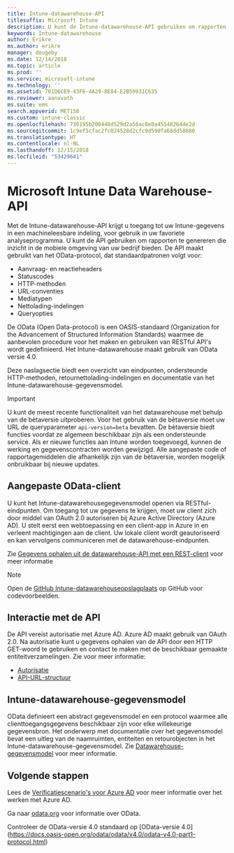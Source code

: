 ```yaml
---
title: Intune-datawarehouse-API
titlesuffix: Microsoft Intune
description: U kunt de Intune-datawarehouse-API gebruiken om rapporten te genereren die inzicht in de mobiele omgeving van uw bedrijf bieden.
keywords: Intune-datawarehouse
author: Erikre
ms.author: erikre
manager: dougeby
ms.date: 12/14/2018
ms.topic: article
ms.prod: ''
ms.service: microsoft-intune
ms.technology: ''
ms.assetid: 701D6CE9-43F6-4A29-8E84-E2B59931C635
ms.reviewer: aanavath
ms.suite: ems
search.appverid: MET150
ms.custom: intune-classic
ms.openlocfilehash: 730195b200448d529d2a56ac8e8a45548264de2d
ms.sourcegitcommit: 1c9ef5cfac2fc024528d2cfc9d590fa68dd58080
ms.translationtype: HT
ms.contentlocale: nl-NL
ms.lasthandoff: 12/15/2018
ms.locfileid: "53429641"
---
```

#  <a name="microsoft-intune-data-warehouse-api"></a>Microsoft Intune Data Warehouse-API

Met de Intune-datawarehouse-API krijgt u toegang tot uw Intune-gegevens in een machineleesbare indeling, voor gebruik in uw favoriete analyseprogramma. U kunt de API gebruiken om rapporten te genereren die inzicht in de mobiele omgeving van uw bedrijf bieden. De API maakt gebruikt van het OData-protocol, dat standaardpatronen volgt voor:

  -   Aanvraag- en reactieheaders
  -   Statuscodes
  -   HTTP-methoden
  -   URL-conventies
  -   Mediatypen
  -   Nettolading-indelingen
  -   Queryopties

De OData (Open Data-protocol) is een OASIS-standaard (Organization for the Advancement of Structured Information Standards) waarmee de aanbevolen procedure voor het maken en gebruiken van RESTful API's wordt gedefinieerd. Het Intune-datawarehouse maakt gebruik van OData versie 4.0.

Deze naslagsectie biedt een overzicht van eindpunten, ondersteunde HTTP-methoden, retournettolading-indelingen en documentatie van het Intune-datawarehouse-gegevensmodel.

> [!Important]  
> U kunt de meest recente functionaliteit van het datawarehouse met behulp van de bètaversie uitproberen. Voor het gebruik van de bètaversie moet uw URL de queryparameter `api-version=beta` bevatten. De bètaversie biedt functies voordat ze algemeen beschikbaar zijn als een ondersteunde service. Als er nieuwe functies aan Intune worden toegevoegd, kunnen de werking en gegevenscontracten worden gewijzigd. Alle aangepaste code of rapportagemiddelen die afhankelijk zijn van de bètaversie, worden mogelijk onbruikbaar bij nieuwe updates. <!--If you experience problems with the beta service, follow [link to feedback process]() to report the issue or provide feedback.-->

## <a name="odata-custom-client"></a>Aangepaste OData-client

U kunt het Intune-datawarehousegegevensmodel openen via RESTful-eindpunten. Om toegang tot uw gegevens te krijgen, moet uw client zich door middel van OAuth 2.0 autoriseren bij Azure Active Directory (Azure AD). U stelt eerst een webtoepassing en een client-app in Azure in en verleent machtigingen aan de client. Uw lokale client wordt geautoriseerd en kan vervolgens communiceren met de datawarehouse-eindpunten.

Zie [Gegevens ophalen uit de datawarehouse-API met een REST-client](reports-proc-data-rest.md) voor meer informatie

> [!Note]  
> Open de [GitHub Intune-datawarehouseopslagplaats](https://github.com/Microsoft/Intune-Data-Warehouse) op GitHub voor codevoorbeelden.

## <a name="interacting-with-the-api"></a>Interactie met de API

De API vereist autorisatie met Azure AD. Azure AD maakt gebruik van OAuth 2.0. Na autorisatie kunt u gegevens ophalen van de API door een HTTP GET-woord te gebruiken en contact te maken met de beschikbaar gemaakte entiteitverzamelingen. Zie voor meer informatie:

 -  [Autorisatie](reports-api-url.md)
 -  [API-URL-structuur](reports-api-url.md)

## <a name="intune-data-warehouse-data-model"></a>Intune-datawarehouse-gegevensmodel

OData definieert een abstract gegevensmodel en een protocol waarmee alle clienttoegangsgegevens beschikbaar zijn voor elke willekeurige gegevensbron. Het onderwerp met documentatie over het gegevensmodel bevat een uitleg van de naamruimten, entiteiten en retourobjecten in het Intune-datawarehouse-gegevensmodel. Zie [Datawarehouse-gegevensmodel](reports-ref-data-model.md) voor meer informatie.

## <a name="next-steps"></a>Volgende stappen

Lees de [Verificatiescenario's voor Azure AD](https://docs.microsoft.com/azure/active-directory/develop/active-directory-authentication-scenarios) voor meer informatie over het werken met Azure AD.

Ga naar [odata.org](https://www.odata.org) voor informatie over OData.
  
Controleer de OData-versie 4.0 standaard op [OData-versie 4.0] (https://docs.oasis-open.org/odata/odata/v4.0/odata-v4.0-part1-protocol.html)  
